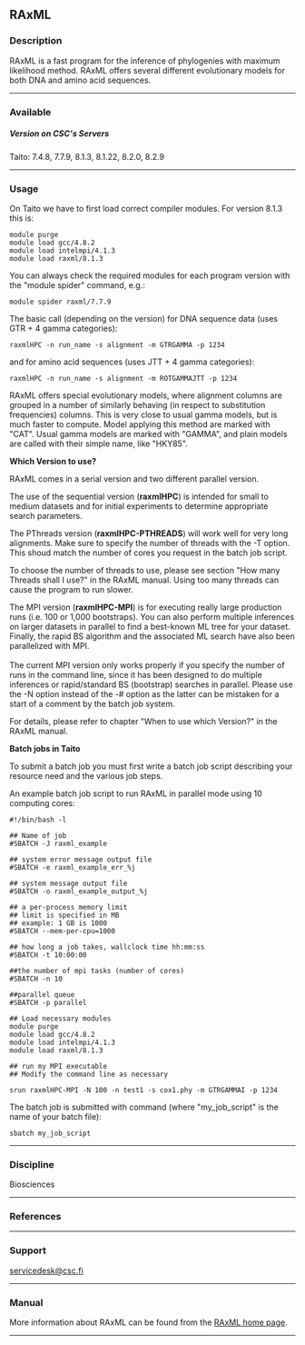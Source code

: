 ## RAxML

### Description

RAxML is a fast program for  the inference of phylogenies with maximum
likelihood method. RAxML offers  several different evolutionary models
for both DNA and amino acid sequences.

------------------------------------------------------------------------

### Available

##### Version on CSC's Servers

  
Taito: 7.4.8, 7.7.9, 8.1.3, 8.1.22, 8.2.0, 8.2.9

------------------------------------------------------------------------

### Usage

On Taito we  have to first load correct compiler  modules. For version
8.1.3 this is:

    module purge
    module load gcc/4.8.2
    module load intelmpi/4.1.3
    module load raxml/8.1.3

You can  always check  the required modules  for each  program version
with the "module spider" command, e.g.:

    module spider raxml/7.7.9

The basic call (depending on the  version) for DNA sequence data (uses
GTR + 4 gamma categories):

    raxmlHPC -n run_name -s alignment -m GTRGAMMA -p 1234

and for amino acid sequences (uses JTT + 4 gamma categories):

    raxmlHPC -n run_name -s alignment -m ROTGAMMAJTT -p 1234

RAxML offers special evolutionary  models, where alignment columns are
grouped in a number of  similarly behaving (in respect to substitution
frequencies) columns. This is very close to usual gamma models, but is
much faster  to compute.  Model applying this  method are  marked with
"CAT". Usual  gamma models are  marked with "GAMMA", and  plain models
are called with their simple name, like "HKY85".

**Which Version to use?**

RAxML comes in a serial version and two different parallel version.

The use of the sequential version (**raxmlHPC**) is intended for small
to  medium   datasets  and   for  initial  experiments   to  determine
appropriate search parameters.

The PThreads  version (**raxmlHPC-PTHREADS**) will work  well for very
long alignments. Make  sure to specify the number of  threads with the
­-T option.  This shoud match the  number of cores you  request in the
batch job script.

To choose the  number of threads to use, please  see section "How many
Threads shall I use?" in the  RAxML manual. Using too many threads can
cause the program to run slower.

The  MPI  version (**raxmlHPC-MPI**)  is  for  executing really  large
production runs (i.e.  100 or 1,000 bootstraps). You  can also perform
multiple  inferences  on  larger  datasets   in  parallel  to  find  a
best-known ML tree  for your dataset. Finally, the  rapid BS algorithm
and the
associated ML search have also been parallelized with MPI.  
   
The current MPI version only works  properly if you specify the number
of runs in the command line, since it has been designed to do multiple
inferences    or   rapid/standard    BS   (bootstrap)    searches   in
parallel. Please  use the -N option  instead of the -\#  option as the
latter can  be mistaken  for a  start of  a comment  by the  batch job
system.

For details, please  refer to chapter "When to use  which Version?" in
the RAxML manual.

**Batch jobs in Taito**

To  submit  a batch  job  you  must first  write  a  batch job  script
describing
your resource need and the various job steps.  
  
An example  batch job script  to run RAxML  in parallel mode  using 10
computing cores:

    #!/bin/bash -l

    ## Name of job
    #SBATCH -J raxml_example

    ## system error message output file
    #SBATCH -e raxml_example_err_%j

    ## system message output file
    #SBATCH -o raxml_example_output_%j

    ## a per-process memory limit
    ## limit is specified in MB
    ## example: 1 GB is 1000
    #SBATCH --mem-per-cpu=1000

    ## how long a job takes, wallclock time hh:mm:ss
    #SBATCH -t 10:00:00

    ##the number of mpi tasks (number of cores)
    #SBATCH -n 10

    ##parallel queue
    #SBATCH -p parallel

    ## Load necessary modules
    module purge
    module load gcc/4.8.2
    module load intelmpi/4.1.3
    module load raxml/8.1.3

    ## run my MPI executable
    ## Modify the command line as necessary

    srun raxmlHPC-MPI -N 100 -n test1 -s cox1.phy -m GTRGAMMAI -p 1234

The batch  job is submitted  with command (where  "my\_job\_script" is
the name of your batch file):

    sbatch my_job_script

------------------------------------------------------------------------

### Discipline

Biosciences  

------------------------------------------------------------------------

### References

------------------------------------------------------------------------

### Support

servicedesk@csc.fi

------------------------------------------------------------------------

### Manual

More information about RAxML can be found from the [RAxML home page].

------------------------------------------------------------------------

  [RAxML home page]: http://www.exelixis-lab.org/
